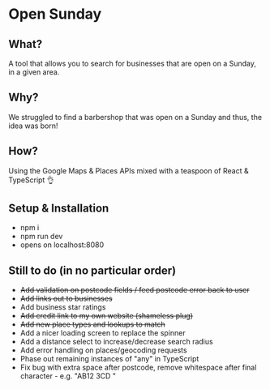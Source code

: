 # Open Sunday

## What?

A tool that allows you to search for businesses that are open on a Sunday, in a given area.

## Why?

We struggled to find a barbershop that was open on a Sunday and thus, the idea was born!

## How?

Using the Google Maps & Places APIs mixed with a teaspoon of React & TypeScript 👌

## Setup & Installation

- npm i
- npm run dev
- opens on localhost:8080

## Still to do (in no particular order)

- ~~Add validation on postcode fields / feed postcode error back to user~~
- ~~Add links out to businesses~~
- Add business star ratings
- ~~Add credit link to my own website (shameless plug)~~
- ~~Add new place types and lookups to match~~
- Add a nicer loading screen to replace the spinner
- Add a distance select to increase/decrease search radius
- Add error handling on places/geocoding requests
- Phase out remaining instances of "any" in TypeScript
- Fix bug with extra space after postcode, remove whitespace after final character - e.g. "AB12 3CD "

